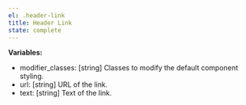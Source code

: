 ```yaml
---
el: .header-link
title: Header Link
state: complete
---
```


__Variables:__
* modifier_classes: [string] Classes to modify the default component styling.
* url: [string] URL of the link.
* text: [string] Text of the link.
